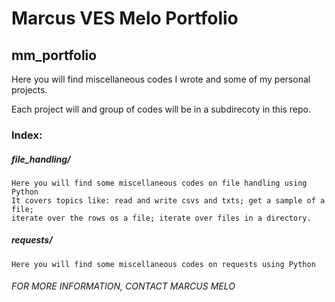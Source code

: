 # Marcus VES Melo Portfolio

## mm_portfolio

Here you will find miscellaneous codes I wrote and some of my personal projects.

Each project will and group of codes will be in a subdirecoty in this repo.

### Index:
##### file_handling/
    Here you will find some miscellaneous codes on file handling using Python 
    It covers topics like: read and write csvs and txts; get a sample of a file; 
    iterate over the rows os a file; iterate over files in a directory.
##### requests/
    Here you will find some miscellaneous codes on requests using Python





###### FOR MORE INFORMATION, CONTACT MARCUS MELO
